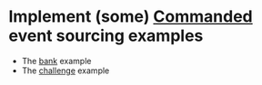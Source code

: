 # Implement (some) [Commanded](https://github.com/commanded/commanded) event sourcing examples

* The [bank](https://blog.nootch.net/post/event-sourcing-with-elixir) example
* The [challenge](https://github.com/slashdotdash/segment-challenge) example
